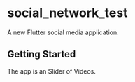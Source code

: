# social_network_test

A new Flutter social media application.

## Getting Started

The app is an Slider of Videos.
